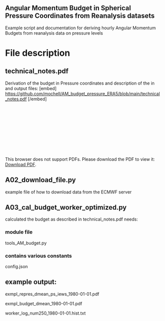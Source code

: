 ## Angular Momentum Budget in Spherical Pressure Coordinates from Reanalysis datasets
Example script and documentation for deriving hourly Angular Momentum Budgets from reanalysis data on pressure levels

# File description
## technical_notes.pdf
Derivation of the budget in Pressure coordinates and description of the in and output files:
[embed] https://github.com/mochell/AM_budget_pressure_ERA5/blob/main/technical_notes.pdf [/embed]

<object data="https://github.com/mochell/AM_budget_pressure_ERA5/blob/main/technical_notes.pdf" type="application/pdf" width="700px" height="700px">
    <embed src="https://github.com/mochell/AM_budget_pressure_ERA5/blob/main/technical_notes.pdf">
        <p>This browser does not support PDFs. Please download the PDF to view it: <a href="https://github.com/mochell/AM_budget_pressure_ERA5/blob/main/technical_notes.pdf">Download PDF</a>.</p>
    </embed>
</object>


## A02_download_file.py
example file of how to download data from the ECMWF server

## A03_cal_budget_worker_optimized.py
calculated the budget as described in technical_notes.pdf
needs:
### module file
tools_AM_budget.py
### contains various constants
config.json        

## example output:
exmpl_repres_dmean_ps_iews_1980-01-01.pdf

exmpl_budget_dmean_1980-01-01.pdf

worker_log_num250_1980-01-01.hist.txt
